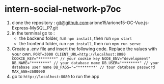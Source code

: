 # intern-social-network-p7oc

1. clone the repository : git@github.com:arione15/arione15-OC-Vue.js-Express-MySQL_P7.git
2. in the terminal go to :
   * the backend folder, run `npm install`, then run `npm start`
   * the frontend folder, run `npm install`, then run `npm run serve`
3. Create a .env file and insert the following code. Replace the values with your own.
`
PORT=3000
CLIENT_URL=http://localhost:8080
COOKIE_KEY="********" // your cookie key
NODE_ENV="development"
DB_NAME="********" // your database name
DB_USER="********" // your database user name
DB_PASS="="********" // tour database password
MAX_AGE=3600000
`
4. go to `http://localhost:8080` to run the app





